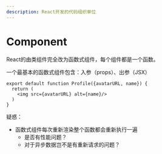 ```yaml
---
description: React开发的代码组织单位
---
```


# Component

React的由类组件完全改为函数式组件，每个组件都是一个函数。

一个最基本的函数式组件包含：入参（props）、出参（JSX）

```
export default function Profile({avatarURL, name}) {
  return (
    <img src={avatarURL} alt={name}/>
  )
}
```



疑惑：

* 函数式组件每次重新渲染整个函数都会重新执行一遍
  * 是否有性能问题？
  * 对于异步数据岂不是有重新请求的问题？
